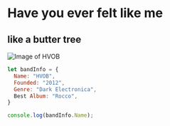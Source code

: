 # Have you ever felt like me
## like a butter tree
![Image of HVOB](https://upload.wikimedia.org/wikipedia/commons/3/36/HVOB_-_popfest_2013_13.jpg)

```javascript
let bandInfo = {
  Name: "HVOB",
  Founded: "2012",
  Genre: "Dark Electronica",
  Best Album: "Rocco",
}

console.log(bandInfo.Name);
